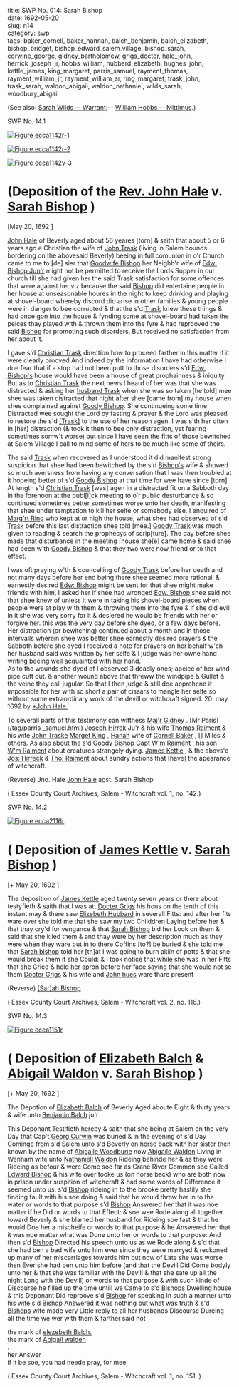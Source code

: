 title: SWP No. 014: Sarah Bishop  
date: 1692-05-20  
slug: n14  
category: swp  
tags: baker_cornell, baker_hannah, balch_benjamin, balch_elizabeth, bishop_bridget, bishop_edward_salem_village, bishop_sarah, corwine_george, gidney_bartholomew, grigs_doctor, hale_john, herrick_joseph_jr, hobbs_william, hubbard_elizabeth, hughes_john, kettle_james, king_margaret, parris_samuel, rayment_thomas, rayment_william_jr, rayment_william_sr, ring_margaret, trask_john, trask_sarah, waldon_abigail, waldon_nathaniel, wilds_sarah, woodbury_abigail


(See also: [Sarah Wilds -- Warrant;](/n136.html#n136.1)-- [William Hobbs -- Mittimus](/n71.html#n71.2).)

<div markdown class="doc" id="n14.1">

<div class="doc_id">SWP No. 14.1</div>


<span markdown class="figure">[![Figure ecca1142r-1](archives/ecca/thumb/ecca1142r-1.jpg)](archives/ecca/large/ecca1142r-1.jpg)</span>

<span markdown class="figure">[![Figure ecca1142r-2](archives/ecca/thumb/ecca1142r-2.jpg)](archives/ecca/large/ecca1142r-2.jpg)</span>

<span markdown class="figure">[![Figure ecca1142v-3](archives/ecca/thumb/ecca1142v-3.jpg)](archives/ecca/large/ecca1142v-3.jpg)</span>

# (Deposition of the [Rev. John Hale](/tag/hale_john.html) v. [Sarah Bishop](/tag/bishop_sarah.html) )

[May 20, 1692 ]

[John Hale](/tag/hale_john.html) of Beverly aged about 56 yeares [torn] & saith that  about 5 or 6 years ago e Christian the wife of [John Trask](/tag/trask_john.html) (living in  Salem bounds bordering on the abovesaid Beverly) beeing in full  comunion in o'r Church came to me to [de] sier that [Goodwife Bishop](/tag/bishop_bridget.html) her Neighb'r wife of [Edw: Bishop Jun'r](/tag/bishop_edward_salem_village.html) might not be permitted  to receive the Lords Supper in our church till she had given her the said Trask satisfaction for some offences that were against her.viz because the said [Bishop](/tag/bishop_bridget.html) did entertaine people in her house at unseasonable houres in the night to keep drinking and playing at shovel-board whereby discord did arise in other families & young people were in danger to bee corrupted & that the s'd [Trask](/tag/trask_sarah.html) knew these things & had once gon into the house & fynding some at shovel-board had  taken the peices thay played with & thrown them into the fyre  & had reprooved the said [Bishop](/tag/bishop_bridget.html) for promoting such disorders, But received no satisfaction from her about it.

I gave s'd [Christian Trask](/tag/trask_sarah.html) direction how to proceed farther in  this matter if it were clearly prooved And indeed by the information  I have had otherwise I doe fear that if a stop had not been putt to  those disorders s'd [Edw. Bishop's](/tag/bishop_bridget.html) house would have been a house of  great prophainness & iniquity. But as to [Christian Trask](/tag/trask_sarah.html) the next news I heard of her was that  she was distracted & asking her [husband Trask](/tag/trask_john.html) when she was so taken [he told] mee shee was taken distracted that night after shee [came from] my house when shee complained against [Goody Bishop](/tag/bishop_bridget.html). She continueing some time Distracted wee sought the Lord by fasting & prayer & the Lord was pleased to restore the s'd [[Trask]](/tag/trask_sarah.html) to the use of her reason agen. I was s'th her often in [her] distraction  (& took it then to bee only distraction, yet fearing sometimes  somw't worse) but since I have seen the fitts of those bewitched at Salem Village I call to mind some of hers to be much like some of theirs.

The said [Trask](/tag/trask_sarah.html) when recovered as I understood it did manifest  strong suspicion that shee had been bewitched by the s'd [Bishop's](/tag/bishop_edward_salem_village.html)  wife & showed so much aversness from having any conversation that  I was then troubled at it hopeing better of s'd [Goody Bishop](/tag/bishop_bridget.html) at that  time for wee have since [torn] At length s'd [Christian Trask](/tag/trask_sarah.html) [was] agen in a distracted fit on a Sabboth day in the forenoon at the publ[i]ck meeting to o'r public desturbance & so continued sometimes  better sometimes worse unto her death, manifesting that shee under temptation to kill her selfe or somebody else. I enquired of [Marg'rt Ring](/tag/ring_margaret.html) who kept at or nigh the house, what  shee had observed of s'd [Trask](/tag/trask_sarah.html) before this last distraction shee told  [mee.] [Goody Trask](/tag/trask_sarah.html) was much given to reading & search the prophecys of scrip[ture]. The day before shee made that disturbance in the meeting [house she[e] came home & said shee had been w'th [Goody Bishop](/tag/bishop_bridget.html) & that they two were now friend or to that effect.

I was oft praying w'th & councelling of [Goody Trask](/tag/trask_sarah.html) before her  death and not many days before her end being there shee seemed  more rationall & earnestly desired [Edw: Bishop](/tag/bishop_edward_salem_village.html) might be sent for that shee might make friends with him, I asked her if shee had  wronged [Edw. Bishop](/tag/bishop_edward_salem_village.html) shee said not that shee knew of unless it were in taking his shovel-board pieces when people were at play w'th them & throwing them into the fyre & if she did evill in it she was very sorry for it & desiered he would be friends with her or forgive her.  this was the very day before she dyed, or a few days before. Her distraction (or bewitching) continued about a month and in those intervalls wherein shee was better shee earnestly desired prayers & the Sabboth befere she dyed I received a note for prayers on her behalf w'ch her husband said was written by her selfe & I judge was her owne hand writing beeing well acquainted with her hand.  
As to the wounds she dyed of I observed 3 deadly ones; apeice of her wind pipe cutt out. & another wound above that threww the windpipe & Gullet & the veine they call jugular. So that I then judge  & still doe apprehend it impossible for her w'th so short a pair of cissars to mangle her selfe so without some extraordinary work of the devill or witchcraft signed. 20. may 1692  by [*John Hale.](/tag/hale_john.html) 

To severall parts of this testimony can wittness [Maj'r Gidney](/tag/gidney_bartholomew.html) .  [Mr Paris](/tag/parris _samuel.html) [Joseph Hirrek](/tag/herrick_joseph_jr.html) Ju'r & his wife [Thomas Raiment](/tag/rayment_thomas.html) & his wife  [John Traske](/tag/trask_john.html) [Marget King](/tag/king_margaret.html) , [Hanah](/tag/baker_hannah.html) wife of [Cornell Baker](/tag/baker_cornell.html) , []  Miles & others. As also about the s'd [Goody Bishop](/tag/bishop_edward_salem_village.html) Capt [W'm Raiment](/tag/rayment_william_sr.html) , his son  [W'm Raiment](/tag/rayment_william_jr.html) about creatures strangely dying. [James Kettle](/tag/kettle_james.html) , & the  abovs'd [Jos: Hirreck](/tag/herrick_joseph_jr.html) & [Tho: Raiment](/tag/rayment_thomas.html) about sundry actions that [have] the apearance of witchcraft. 

(Reverse) Jno. Hale [John Hale](/tag/hale_john.html) agst. Sarah Bishop


( Essex County Court Archives, Salem - Witchcraft vol. 1, no. 142.)

</div>



<div markdown class="doc" id="n14.2">

<div class="doc_id">SWP No. 14.2</div>


<span markdown class="figure">[![Figure ecca2116r](archives/ecca/thumb/ecca2116r.jpg)](archives/ecca/large/ecca2116r.jpg)</span>

# ( Deposition of [James Kettle](/tag/kettle_james.html) v. [Sarah Bishop](/tag/bishop_sarah.html) )

[+ May 20, 1692 ]

The deposition of [James Kettle](/tag/kettle_james.html) aged twenty seven years or there  about testyfieth & saith that I was att [Docter Grigs](/tag/grigs_doctor.html) his hous on the tenth of this instant may & there saw [Elizebeth Hubbard](/tag/hubbard_elizabeth.html) in severall Fitts: and after her fits ware over she told me that she saw my two  Childdren Laying before her & that thay cry'd for vengance & that  [Sarah Bishop](/tag/bishop_sarah.html) bid her Look on them & said that she kiled them  & and thay were by her description much as they were when they ware put in to there Coffins [to?] be buried & she told me that [Sarah bishop](/tag/bishop_sarah.html) told her [th]at I was going to burn akiln of potts & that she  would break them if she Could: & i took notice that while she was in her Fitts that she Cried & held her apron before her face saying that  she would not se them [Docter Grigs](/tag/grigs_doctor.html) & his wife and [John hues](/tag/hughes_john.html) ware  thare present

(Reverse) [[Sar]ah Bishop](/tag/bishop_sarah.html)

( Essex County Court Archives, Salem - Witchcraft vol. 2, no. 116.)


</div>



<div markdown class="doc" id="n14.3">

<div class="doc_id">SWP No. 14.3</div>


<span markdown class="figure">[![Figure ecca1151r](archives/ecca/thumb/ecca1151r.jpg)](archives/ecca/large/ecca1151r.jpg)</span>

# ( Deposition of [Elizabeth Balch](/tag/balch_elizabeth.html) & [Abigail Waldon](/tag/waldon_abigail.html) v. [Sarah Bishop](/tag/bishop_sarah.html) )

[+ May 20, 1692 ]

The Depotion of [Elizabeth Balch](/tag/balch_elizabeth.html) of Beverly Aged aboute Eight  & thirty years & wife unto [Benjamin Balch](/tag/balch_benjamin.html) ju'r 

This Deponant Testifieth hereby & saith that she being at Salem on the very Day that Cap't [Georg Curwin](/tag/corwine_george.html) was buried & in the evening of s'd Day Cominge from s'd Salem unto s'd Beverly on horse back with her sister then  known by the name of [Abigaile Woodburie](/tag/woodbury_abigail.html) now [Abigaile Waldon](/tag/waldon_abigail.html) Living in Wenham wife unto [Nathaniell Waldon](/tag/waldon_nathaniel.html) Rideing behinde her  & as they were Rideing as befour & were Come soe far as Crane River  Common soe Called [Edward Bishop](/tag/bishop_edward_salem_village.html) & his wife over tooke us (on  horse back) who are both now in prison under suspition of witchcraft & had some words of Difference it seemed unto us. s'd [Bishop](/tag/bishop_edward_salem_village.html) rideing in to the brooke pretty hastily she finding fault with his soe  doing & said that he would throw her in to the water or words to  that purpose s'd [Bishop](/tag/bishop_edward_salem_village.html) Answered her that it was noe matter if he  Did or words to that Effect: & soe wee Rode along all together toward Beverly & she blamed her husband for Rideing soe fast & that  he would Doe her a mischeife or words to that purpose & he Answered her that it was noe matter what was Done unto her or words  to that purpose: And then s'd [Bishop](/tag/bishop_edward_salem_village.html) Directed his speech unto us  as we Rode along & s'd that she had ben a bad wife unto him ever  since they were marryed & reckoned up many of her miscarriages towards him but now of Late she was worse then Ever she had ben  unto him before (and that the Devill Did Come bodyly unto her  & that she was familiar with the Devill & that she sate up all the night  Long with the Devill) or words to that purpose & with such kinde of Discourse he filled up the time untill we Came to s'd [Bishops](/tag/bishop_edward_salem_village.html) Dwelling house & this Deponant Did reproove s'd [Bishop](/tag/bishop_edward_salem_village.html) for speaking in such a manner unto his wife s'd [Bishop](/tag/bishop_edward_salem_village.html) Answered it was nothing but what was truth & s'd [Bishops](/tag/bishop_edward_salem_village.html) wife made very Little reply to all her husbands Discourse Dureing all the time we wer with them & farther said not

   the mark of [elezebeth Balch.](/tag/balch_elizabeth.html)  
   the mark  of [Abigail walden](/tag/waldon_abigail.html)  
   .  
her Answer  
if it be soe, you had neede pray, for mee  

( Essex County Court Archives, Salem - Witchcraft vol. 1, no. 151. )

</div>
